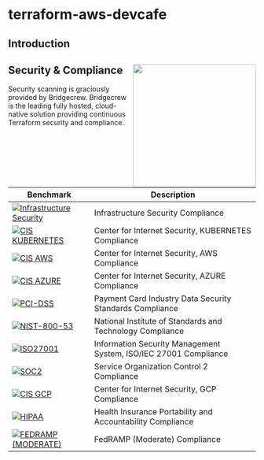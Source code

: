 # terraform-aws-devcafe


## Introduction



## Security & Compliance [<img src="https://cloudposse.com/wp-content/uploads/2020/11/bridgecrew.svg" width="250" align="right" />](https://bridgecrew.io/)

Security scanning is graciously provided by Bridgecrew. Bridgecrew is the leading fully hosted, cloud-native solution providing continuous Terraform security and compliance.

| Benchmark | Description |
|--------|---------------|
| [![Infrastructure Security](https://www.bridgecrew.cloud/badges/github/vietwow/terraform-aws-devcafe/general)](https://www.bridgecrew.cloud/link/badge?vcs=github&fullRepo=vietwow%2Fterraform-aws-devcafe&benchmark=INFRASTRUCTURE+SECURITY) | Infrastructure Security Compliance |
| [![CIS KUBERNETES](https://www.bridgecrew.cloud/badges/github/vietwow/terraform-aws-devcafe/cis_kubernetes)](https://www.bridgecrew.cloud/link/badge?vcs=github&fullRepo=vietwow%2Fterraform-aws-devcafe&benchmark=CIS+KUBERNETES+V1.5) | Center for Internet Security, KUBERNETES Compliance |
| [![CIS AWS](https://www.bridgecrew.cloud/badges/github/vietwow/terraform-aws-devcafe/cis_aws)](https://www.bridgecrew.cloud/link/badge?vcs=github&fullRepo=vietwow%2Fterraform-aws-devcafe&benchmark=CIS+AWS+V1.2) | Center for Internet Security, AWS Compliance |
| [![CIS AZURE](https://www.bridgecrew.cloud/badges/github/vietwow/terraform-aws-devcafe/cis_azure)](https://www.bridgecrew.cloud/link/badge?vcs=github&fullRepo=vietwow%2Fterraform-aws-devcafe&benchmark=CIS+AZURE+V1.1) | Center for Internet Security, AZURE Compliance |
| [![PCI-DSS](https://www.bridgecrew.cloud/badges/github/vietwow/terraform-aws-devcafe/pci_dss_v321)](https://www.bridgecrew.cloud/link/badge?vcs=github&fullRepo=vietwow%2Fterraform-aws-devcafe&benchmark=PCI-DSS+V3.2.1) | Payment Card Industry Data Security Standards Compliance |
| [![NIST-800-53](https://www.bridgecrew.cloud/badges/github/vietwow/terraform-aws-devcafe/nist)](https://www.bridgecrew.cloud/link/badge?vcs=github&fullRepo=vietwow%2Fterraform-aws-devcafe&benchmark=NIST-800-53) | National Institute of Standards and Technology Compliance |
| [![ISO27001](https://www.bridgecrew.cloud/badges/github/vietwow/terraform-aws-devcafe/iso)](https://www.bridgecrew.cloud/link/badge?vcs=github&fullRepo=vietwow%2Fterraform-aws-devcafe&benchmark=ISO27001) | Information Security Management System, ISO/IEC 27001 Compliance |
| [![SOC2](https://www.bridgecrew.cloud/badges/github/vietwow/terraform-aws-devcafe/soc2)](https://www.bridgecrew.cloud/link/badge?vcs=github&fullRepo=vietwow%2Fterraform-aws-devcafe&benchmark=SOC2)| Service Organization Control 2 Compliance |
| [![CIS GCP](https://www.bridgecrew.cloud/badges/github/vietwow/terraform-aws-devcafe/cis_gcp)](https://www.bridgecrew.cloud/link/badge?vcs=github&fullRepo=vietwow%2Fterraform-aws-devcafe&benchmark=CIS+GCP+V1.1) | Center for Internet Security, GCP Compliance |
| [![HIPAA](https://www.bridgecrew.cloud/badges/github/vietwow/terraform-aws-devcafe/hipaa)](https://www.bridgecrew.cloud/link/badge?vcs=github&fullRepo=vietwow%2Fterraform-aws-devcafe&benchmark=HIPAA) | Health Insurance Portability and Accountability Compliance |
| [![FEDRAMP (MODERATE)](https://www.bridgecrew.cloud/badges/github/vietwow/terraform-aws-devcafe/fedramp_moderate)](https://www.bridgecrew.cloud/link/badge?vcs=github&fullRepo=vietwow%2Fterraform-aws-devcafe&benchmark=FEDRAMP+%28MODERATE%29) | FedRAMP (Moderate) Compliance |
